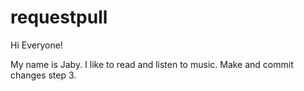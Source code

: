 # requestpull

Hi Everyone!

My name is Jaby. I like to read and listen to music.
Make and commit changes step 3.
